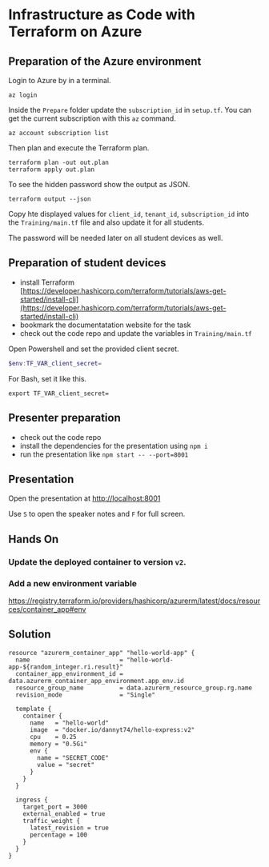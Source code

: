 # Infrastructure as Code with Terraform on Azure

## Preparation of the Azure environment

Login to Azure by in a terminal.

```shell
az login
```

Inside the `Prepare` folder update the `subscription_id` in `setup.tf`.
You can get the current subscription with this `az` command.

```shell
az account subscription list
```
Then plan and execute the Terraform plan.

```shell
terraform plan -out out.plan
terraform apply out.plan
```

To see the hidden password show the output as JSON.

```shell
terraform output --json
```

Copy hte displayed values for `client_id`, `tenant_id`, `subscription_id` into the `Training/main.tf` file and also update it for all students.

The password will be needed later on all student devices as well.


## Preparation of student devices

- install Terraform [https://developer.hashicorp.com/terraform/tutorials/aws-get-started/install-cli](https://developer.hashicorp.com/terraform/tutorials/aws-get-started/install-cli)
- bookmark the documentatation website for the task
- check out the code repo and update the variables in `Training/main.tf`

Open Powershell and set the provided client secret.

```powershell
$env:TF_VAR_client_secret=
```

For Bash, set it like this.

```shell
export TF_VAR_client_secret=
```

## Presenter preparation

- check out the code repo
- install the dependencies for the presentation using `npm i`
- run the presentation like `npm start -- --port=8001`

## Presentation

Open the presentation at [http://localhost:8001](http://localhost:8001)

Use `S` to open the speaker notes and `F` for full screen.

## Hands On

### Update the deployed container to version `v2`.

### Add a new environment variable

https://registry.terraform.io/providers/hashicorp/azurerm/latest/docs/resources/container_app#env

## Solution

```hcl
resource "azurerm_container_app" "hello-world-app" {
  name                         = "hello-world-app-${random_integer.ri.result}"
  container_app_environment_id = data.azurerm_container_app_environment.app_env.id
  resource_group_name          = data.azurerm_resource_group.rg.name
  revision_mode                = "Single"

  template {
    container {
      name   = "hello-world"
      image  = "docker.io/dannyt74/hello-express:v2"
      cpu    = 0.25
      memory = "0.5Gi"
      env {
        name = "SECRET_CODE"
        value = "secret"
      }
    }
  }

  ingress {
    target_port = 3000
    external_enabled = true
    traffic_weight {
      latest_revision = true
      percentage = 100
    }
  }
}
```